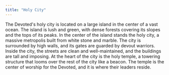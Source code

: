 ```yaml
---
title: "Holy City"
---
```


The Devoted's holy city is located on a large island in the center of a vast ocean. The island is lush and green, with
dense forests covering its slopes and the tops of its peaks. In the center of the island stands the holy city, a massive
metropolis built from white stone and marble. The city is surrounded by high walls, and its gates are guarded by devout
warriors. Inside the city, the streets are clean and well-maintained, and the buildings are tall and imposing. At the
heart of the city is the holy temple, a towering structure that looms over the rest of the city like a beacon. The
temple is the center of worship for the Devoted, and it is where their leaders reside.
